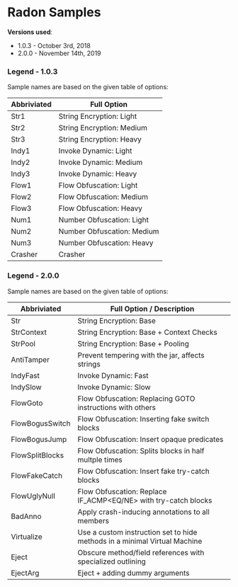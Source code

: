 # Radon Samples

**Versions used**: 

* 1.0.3 - October 3rd, 2018
* 2.0.0 - November 14th, 2019

### Legend - 1.0.3

Sample names are based on the given table of options:

| Abbriviated | Full Option |
| ------------| ------------|
| Str1    | String Encryption: Light   |
| Str2    | String Encryption: Medium  |
| Str3    | String Encryption: Heavy   |
| Indy1   | Invoke Dynamic: Light      |
| Indy2   | Invoke Dynamic: Medium     |
| Indy3   | Invoke Dynamic: Heavy      |
| Flow1   | Flow Obfuscation: Light    |
| Flow2   | Flow Obfuscation: Medium   |
| Flow3   | Flow Obfuscation: Heavy    |
| Num1    | Number Obfuscation: Light  |
| Num2    | Number Obfuscation: Medium |
| Num3    | Number Obfuscation: Heavy  |
| Crasher | Crasher |

### Legend - 2.0.0

Sample names are based on the given table of options:

| Abbriviated | Full Option / Description |
| ------------| ------------|
| Str             | String Encryption: Base   |
| StrContext      | String Encryption: Base + Context Checks  |
| StrPool         | String Encryption: Base + Pooling   |
| AntiTamper      | Prevent tempering with the jar, affects strings  |
| IndyFast        | Invoke Dynamic: Fast      |
| IndySlow        | Invoke Dynamic: Slow      |
| FlowGoto        | Flow Obfuscation: Replacing GOTO instructions with others |
| FlowBogusSwitch | Flow Obfuscation: Inserting fake switch blocks |
| FlowBogusJump   | Flow Obfuscation: Insert opaque predicates |
| FlowSplitBlocks | Flow Obfuscation: Splits blocks in half multple times |
| FlowFakeCatch   | Flow Obfuscation: Insert fake try-catch blocks |
| FlowUglyNull    | Flow Obfuscation: Replace IF_ACMP<EQ/NE> with try-catch blocks |
| BadAnno         | Apply crash-inducing annotations to all members |
| Virtualize      | Use a custom instruction set to hide methods in a minimal Virtual Machine |
| Eject           | Obscure method/field references with specialized outlining |
| EjectArg        | Eject + adding dummy arguments |